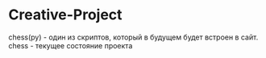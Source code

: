 # Creative-Project

chess(py) - один из скриптов, который в будущем будет встроен в сайт.
chess - текущее состояние проекта
